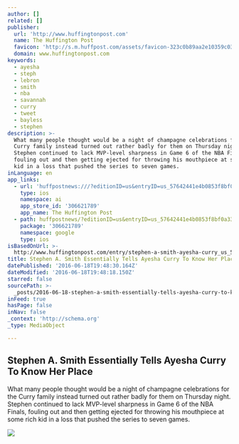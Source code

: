 ```yaml
---
author: []
related: []
publisher:
  url: 'http://www.huffingtonpost.com'
  name: The Huffington Post
  favicon: 'http://s.m.huffpost.com/assets/favicon-323c0b89aa2e10359c0389ac87254b1b.ico'
  domain: www.huffingtonpost.com
keywords:
  - ayesha
  - steph
  - lebron
  - smith
  - nba
  - savannah
  - curry
  - tweet
  - bayless
  - stephen
description: >-
  What many people thought would be a night of champagne celebrations for the
  Curry family instead turned out rather badly for them on Thursday night.
  Stephen continued to lack MVP-level sharpness in Game 6 of the NBA Finals,
  fouling out and then getting ejected for throwing his mouthpiece at some rich
  kid in a loss that pushed the series to seven games.
inLanguage: en
app_links:
  - url: 'huffpostnews:///?editionID=us&entryID=us_57642441e4b0853f8bf0a337'
    type: ios
    namespace: ai
    app_store_id: '306621789'
    app_name: The Huffington Post
  - path: huffpostnews/?editionID=us&entryID=us_57642441e4b0853f8bf0a337
    package: '306621789'
    namespace: google
    type: ios
isBasedOnUrl: >-
  http://www.huffingtonpost.com/entry/stephen-a-smith-ayesha-curry_us_57642441e4b0853f8bf0a337
title: Stephen A. Smith Essentially Tells Ayesha Curry To Know Her Place
datePublished: '2016-06-18T19:48:30.164Z'
dateModified: '2016-06-18T19:48:18.150Z'
starred: false
sourcePath: >-
  _posts/2016-06-18-stephen-a-smith-essentially-tells-ayesha-curry-to-know-her.md
inFeed: true
hasPage: false
inNav: false
_context: 'http://schema.org'
_type: MediaObject

---
```

<article style=""><h1>Stephen A. Smith Essentially Tells Ayesha Curry To Know Her Place</h1><p>What many people thought would be a night of champagne celebrations for the Curry family instead turned out rather badly for them on Thursday night. Stephen continued to lack MVP-level sharpness in Game 6 of the NBA Finals, fouling out and then getting ejected for throwing his mouthpiece at some rich kid in a loss that pushed the series to seven games.</p><img src="http://img.huffingtonpost.com/asset/2000_1000/576424b22200002e00f819ea.png?cache=gr7jplbrfh" /></article>